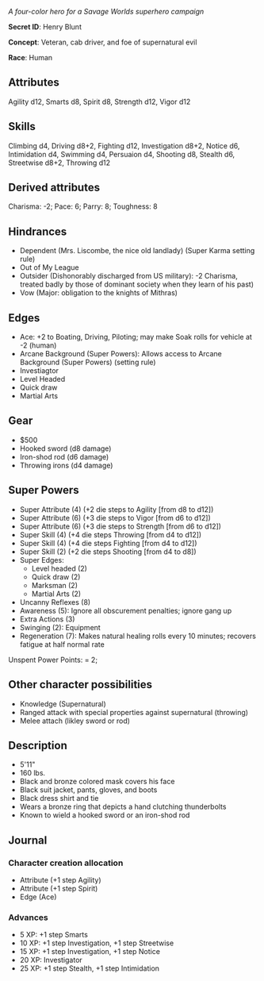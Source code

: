 <!--
---
title: Night Shift
layout: page
permalink: /night-shift/
---
-->

*A four-color hero for a Savage Worlds superhero campaign*
 
**Secret ID**: Henry Blunt

**Concept**: Veteran, cab driver, and foe of supernatural evil

**Race**: Human

## Attributes
Agility d12, Smarts d8, Spirit d8, Strength d12, Vigor d12

## Skills
Climbing d4, Driving d8+2, Fighting d12, Investigation d8+2, Notice d6, Intimidation d4, Swimming d4, Persuaion d4, Shooting d8, Stealth d6, Streetwise d8+2, Throwing d12

## Derived attributes
Charisma: -2; Pace: 6; Parry: 8; Toughness: 8

## Hindrances
* Dependent (Mrs. Liscombe, the nice old landlady) (Super Karma setting rule)
* Out of My League
* Outsider (Dishonorably discharged from US military): -2 Charisma, treated badly by those of dominant society when they learn of his past)
* Vow (Major: obligation to the knights of Mithras)

## Edges 
* Ace: +2 to Boating, Driving, Piloting; may make Soak rolls for vehicle at -2 (human)
* Arcane Background (Super Powers): Allows access to Arcane Background (Super Powers) (setting rule)
* Investiagtor
* Level Headed 
* Quick draw
* Martial Arts

## Gear
* $500
* Hooked sword (d8 damage)
* Iron-shod rod (d6 damage)
* Throwing irons (d4 damage)

## Super Powers
* Super Attribute (4) (+2 die steps to Agility [from d8 to d12])
* Super Attribute (6) (+3 die steps to Vigor [from d6 to d12])  
* Super Attribute (6) (+3 die steps to Strength [from d6 to d12])    
* Super Skill (4) (+4 die steps Throwing [from d4 to d12])
* Super Skill (4) (+4 die steps Fighting [from d4 to d12])
* Super Skill (2) (+2 die steps Shooting [from d4 to d8])
* Super Edges: 
	* Level headed (2)           
	* Quick draw (2)
	* Marksman (2)
	* Martial Arts (2)
* Uncanny Reflexes (8)	
* Awareness (5): Ignore all obscurement penalties; ignore gang up
* Extra Actions (3)  
* Swinging (2): Equipment
* Regeneration (7): Makes natural healing rolls every 10 minutes; recovers fatigue at half normal rate

Unspent Power Points: = 2; 

## Other character possibilities
* Knowledge (Supernatural)
* Ranged attack with special properties against supernatural (throwing)
* Melee attach (likley sword or rod)


## Description 
* 5'11"
* 160 lbs.
* Black and bronze colored mask covers his face
* Black suit jacket, pants, gloves, and boots
* Black dress shirt and tie
* Wears a bronze ring that depicts a hand clutching thunderbolts
* Known to wield a hooked sword or an iron-shod rod

## Journal  
 
### Character creation allocation
* Attribute (+1 step Agility)
* Attribute (+1 step Spirit)
* Edge (Ace)
 
### Advances
*  5 XP: +1 step Smarts
* 10 XP: +1 step Investigation, +1 step Streetwise
* 15 XP: +1 step Investigation, +1 step Notice
* 20 XP: Investigator
* 25 XP: +1 step Stealth, +1 step Intimidation
